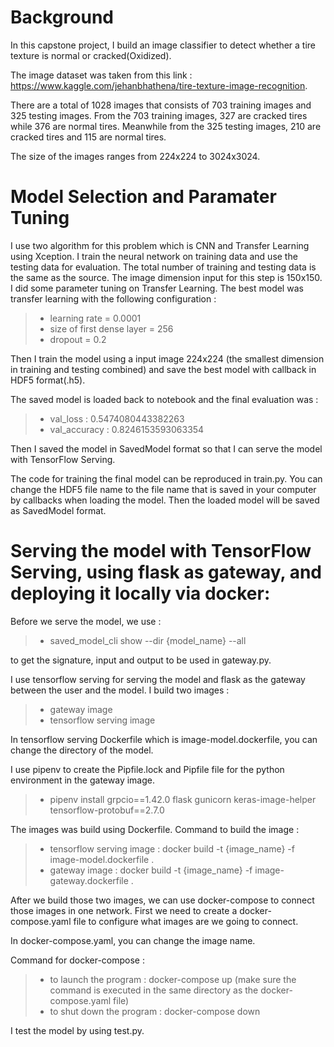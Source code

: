 # Background
In this capstone project, I build an image classifier to detect whether a tire texture is normal or cracked(Oxidized).

The image dataset was taken from this link : https://www.kaggle.com/jehanbhathena/tire-texture-image-recognition.

There are  a total of 1028 images that consists of  703 training images and 325 testing images. From the 703 training images, 327 are cracked tires while 376 are normal tires. Meanwhile from the 325 testing images, 210 are cracked tires and 115 are normal tires. 

The size of the images ranges from 224x224 to 3024x3024. 

# Model Selection and Paramater Tuning
I use two algorithm for this problem which is CNN and Transfer Learning using Xception. I train the neural network on training data and use the testing data for evaluation. The total number of training and testing data is the same as the source. The image dimension input for this step is 150x150. I did some parameter tuning on Transfer Learning. The best model was transfer learning with the following configuration : 
>- learning rate = 0.0001 
>- size of first dense layer = 256 
>- dropout = 0.2 

Then I train the model using a input image 224x224 (the smallest dimension in training and testing combined) and save the best model with callback in HDF5 format(.h5). 

The saved model is loaded back to notebook and the final evaluation was :
>- val_loss : 0.5474080443382263
>- val_accuracy :  0.8246153593063354

Then I saved the model in SavedModel format so that I can serve the model with TensorFlow Serving. 

The code for training the final model can be reproduced in train.py. You can change the HDF5 file name to the file name that is saved in your computer by callbacks when loading the model. Then the loaded model will be saved as SavedModel format.

#  Serving the model with TensorFlow Serving, using flask as gateway, and deploying it locally via docker:
 Before we serve the model, we use : 
 >- saved_model_cli show --dir {model_name} --all 
 
 to get the signature, input and output to be used in gateway.py. 
  
  I use tensorflow serving for serving the model and flask as the gateway between the user and the model. I build two images :
  >- gateway image
  >- tensorflow serving image

  In tensorflow serving Dockerfile which is image-model.dockerfile, you can change the directory of the model.


  I use pipenv to create the Pipfile.lock and Pipfile file for the python environment in the gateway image.
  >- pipenv install grpcio==1.42.0 flask gunicorn keras-image-helper tensorflow-protobuf==2.7.0
  
  The images was build using Dockerfile.
  Command to build the image : 
  >- tensorflow serving image : docker build -t {image_name} -f image-model.dockerfile .
  >- gateway image : docker build -t {image_name} -f image-gateway.dockerfile .

After we build those two images, we can use docker-compose to connect those images in one network. First we need to create a docker-compose.yaml file to configure what images are we going to connect. 

In docker-compose.yaml, you can change the image name.

Command for docker-compose : 
  >- to launch the program : docker-compose up (make sure the command is executed in the same directory as the docker-compose.yaml file)
  >- to shut down the program : docker-compose down 

I test the model by using test.py.
